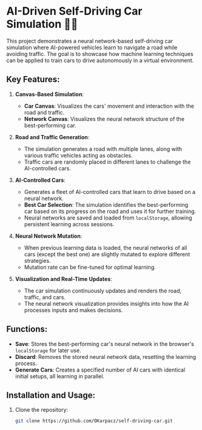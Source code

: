# AI-Driven Self-Driving Car Simulation 🚗🤖

This project demonstrates a neural network-based self-driving car simulation where AI-powered vehicles learn to navigate a road while avoiding traffic. The goal is to showcase how machine learning techniques can be applied to train cars to drive autonomously in a virtual environment.

## Key Features:
1. **Canvas-Based Simulation**:
   - **Car Canvas**: Visualizes the cars' movement and interaction with the road and traffic.
   - **Network Canvas**: Visualizes the neural network structure of the best-performing car.

2. **Road and Traffic Generation**:
   - The simulation generates a road with multiple lanes, along with various traffic vehicles acting as obstacles.
   - Traffic cars are randomly placed in different lanes to challenge the AI-controlled cars.

3. **AI-Controlled Cars**:
   - Generates a fleet of AI-controlled cars that learn to drive based on a neural network.
   - **Best Car Selection**: The simulation identifies the best-performing car based on its progress on the road and uses it for further training.
   - Neural networks are saved and loaded from `localStorage`, allowing persistent learning across sessions.

4. **Neural Network Mutation**:
   - When previous learning data is loaded, the neural networks of all cars (except the best one) are slightly mutated to explore different strategies.
   - Mutation rate can be fine-tuned for optimal learning.

5. **Visualization and Real-Time Updates**:
   - The car simulation continuously updates and renders the road, traffic, and cars.
   - The neural network visualization provides insights into how the AI processes inputs and makes decisions.

## Functions:
- **Save**: Stores the best-performing car's neural network in the browser's `localStorage` for later use.
- **Discard**: Removes the stored neural network data, resetting the learning process.
- **Generate Cars**: Creates a specified number of AI cars with identical initial setups, all learning in parallel.

## Installation and Usage:
1. Clone the repository:
   ```bash
   git clone https://github.com/OKarpacz/self-driving-car.git
